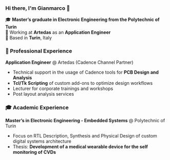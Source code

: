 ### Hi there, I'm Gianmarco 👋

🎓 **Master’s graduate in Electronic Engineering from the Polytechnic of Turin**  
💼 Working at **Artedas** as an **Application Engineer**  
📍 Based in **Turin**, Italy



### 💼 Professional Experience

**Application Engineer** @ Artedas (Cadence Channel Partner)  
- Technical support in the usage of Cadence tools for **PCB Design and Analysis**  
- **Tcl/Tk Scripting** of custom add-ons to optimize design workflows 
- Lecturer for corporate trainings and workshops
- Post layout analysis services  



### 🎓 Academic Experience
**Master’s in Electronic Engineering - Embedded Systems** @ Polytechnic of Turin
- Focus on RTL Description, Synthesis and Physical Design of custom digital systems architecture
- Thesis: **Development of a medical wearable device for the self monitoring of CVDs**
<!--
- **Research Assistant** @ [University Lab/Project]  
  - Worked on **FPGA-based system design** for high-speed applications  
  - Collaborated on **IoT and AI-driven hardware projects**  
-->
